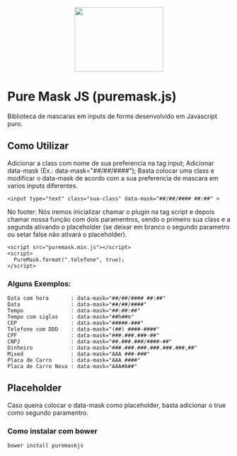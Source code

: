 <p align="center">
  <a href="https://romulobrasil.com" target="_blank" title="Acessar o site Rômulo Brasil">
    <img width="200" height="146" src="https://romulobrasil.com/img/logo.png"/>
  </a>
</p>

# Pure Mask JS (puremask.js)

Biblioteca de mascaras em inputs de forms desenvolvido em Javascript puro.

## Como Utilizar

Adicionar a class com nome de sua preferencia na tag input;
Adicionar data-mask (Ex.: data-mask="##/##/####");
Basta colocar uma class e modificar o data-mask de acordo com a sua preferencia de mascara em varios inputs diferentes.

```
<input type="text" class="sua-class" data-mask="##/##/#### ##:##" >
```

No footer:
Nós iremos inicializar chamar o plugin na tag script e depois chamar nossa função com dois paramentros, sendo o primeiro sua class e a segunda ativando o placeholder (se deixar em branco o segundo parametro ou setar false não ativará o placeholder).

```
<script src="puremask.min.js"></script>
<script>
  PureMask.format(".telefone", true);
</script>
```

### Alguns Exemplos:

```
Data com hora       : data-mask="##/##/#### ##:##"
Data                : data-mask="##/##/####"
Tempo               : data-mask="##:##:##"
Tempo com siglas    : data-mask="##h##m"
CEP                 : data-mask="#####-###"
Telefone com DDD    : data-mask="(##) ####-####"
CPF                 : data-mask="###.###.###-##"
CNPJ                : data-mask="##.###.###/####-##"
Dinheiro            : data-mask="###.###.###.###.###.###,##"
Mixed               : data-mask="AAA ###-###"
Placa de Carro      : data-mask="AAA ####"
Placa de Carro Nova : data-mask="AAA#A##"
```

## Placeholder

Caso queira colocar o data-mask como placeholder, basta adicionar o true como segundo paramentro.

### Como instalar com bower

```
bower install puremaskjs
```
